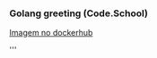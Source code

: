 ### Golang greeting (Code.School)

[Imagem no dockerhub](https://hub.docker.com/r/josecjr/golanggreeting)

'''
